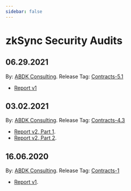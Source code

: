 ```yaml
---
sidebar: false
---
```


# zkSync Security Audits

## 06.29.2021

By: [ABDK Consulting](https://www.abdk.consulting/). Release Tag:
[Contracts-5.1](https://github.com/matter-labs/zksync/releases/tag/contracts-5.1)

- [Report v1](https://docs.zksync.io/ABDK-ZkSync-Audit-v5.pdf)

## 03.02.2021

By: [ABDK Consulting](https://www.abdk.consulting/). Release Tag:
[Contracts-4.3](https://github.com/matter-labs/zksync/releases/tag/contracts-4.3)

- [Report v2, Part 1](/ABDK-ZKSync-Audit-v2-part1.pdf).
- [Report v2, Part 2](https://docs.zksync.io/ABDK-ZKSync-Audit-v2-part2.pdf).

## 16.06.2020

By: [ABDK Consulting](https://www.abdk.consulting/). Release Tag:
[Contracts-1](https://github.com/matter-labs/zksync/releases/tag/contracts-1)

- [Report v1](https://docs.zksync.io/zksync-1.0-audit.pdf).

